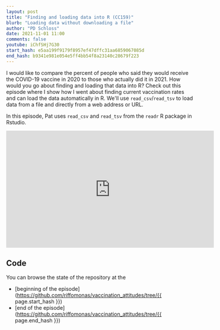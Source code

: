```yaml
---
layout: post
title: "Finding and loading data into R (CC159)"
blurb: "Loading data without downloading a file"
author: "PD Schloss"
date: 2021-11-01 11:00
comments: false
youtube: iChfSHj7G30
start_hash: e5aa199f9179f8957ef47dffc31aa6859067085d
end_hash: b9341e981e054e5ff4bb54f8a23140c28679f223
---
```


I would like to compare the percent of people who said they would receive the COVID-19 vaccine in 2020 to those who actually did it in 2021. How would you go about finding and loading that data into R? Check out this episode where I show how I went about finding current vaccination rates and can load the data automatically in R. We'll use `read_csv`/`read_tsv` to load data from a file and directly from a web address or URL.

In this episode, Pat uses `read_csv` and `read_tsv` from the `readr` R package in Rstudio.


<iframe style="margin: 0 auto;display:block;" width="560" height="315" src="https://www.youtube.com/embed/{{ page.youtube }}" frameborder="0" allow="accelerometer; autoplay; encrypted-media; gyroscope; picture-in-picture" allowfullscreen></iframe>


## Code

You can browse the state of the repository at the
* [beginning of the episode](https://github.com/riffomonas/vaccination_attitudes/tree/{{ page.start_hash }})
* [end of the episode](https://github.com/riffomonas/vaccination_attitudes/tree/{{ page.end_hash }})
